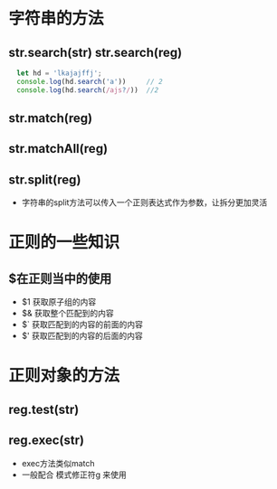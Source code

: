 # 字符串的方法

 ## str.search(str)    str.search(reg)

  ```js
    let hd = 'lkajajffj';
    console.log(hd.search('a'))     // 2
    console.log(hd.search(/ajs?/))  //2
  ```

 ## str.match(reg)

 ## str.matchAll(reg)

 ## str.split(reg)
  - 字符串的split方法可以传入一个正则表达式作为参数，让拆分更加灵活

# 正则的一些知识
 ## $在正则当中的使用
  - $1 获取原子组的内容
  - $& 获取整个匹配到的内容
  - $` 获取匹配到的内容的前面的内容
  - $' 获取匹配到的内容的后面的内容


# 正则对象的方法

 ## reg.test(str)

 ## reg.exec(str)
  - exec方法类似match
  - 一般配合 模式修正符g 来使用